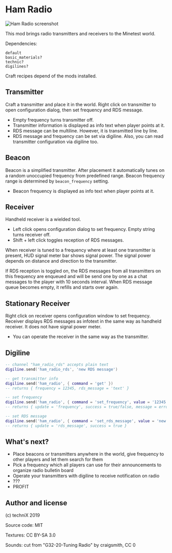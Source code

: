 # Ham Radio

![Ham Radio screenshot](screenshot.png?raw=true)

This mod brings radio transmitters and receivers to the Minetest world.

Dependencies:
```
default
basic_materials?
technic?
digilines?
```
Craft recipes depend of the mods installed. 

## Transmitter

Craft a transmitter and place it in the world. Right click on transmitter to open configuration dialog, then set frequency and RDS message.
- Empty frequency turns transmitter off.
- Transmitter information is displayed as info text when player points at it.
- RDS message can be multiline. However, it is transmitted line by line.
- RDS message and frequency can be set via digiline. Also, you can read transmitter configuration via digiline too.

## Beacon

Beacon is a simplified transmitter. After placement it automatically tunes on a random unoccupied frequency from predefined range. Beacon frequency range is determined by `beacon_frequency` setting.
- Beacon frequency is displayed as info text when player points at it.

## Receiver

Handheld receiver is a wielded tool.

- Left click opens configuration dialog to set frequency. Empty string turns receiver off.
- Shift + left click toggles reception of RDS messages.

When receiver is tuned to a frequency where at least one transmitter is present, HUD signal meter bar shows signal power. The signal power depends on distance and direction to the transmitter. 

If RDS reception is toggled on, the RDS messages from all transmitters on this frequency are enqueued and will be send one by one as a chat messages to the player with 10 seconds interval. When RDS message queue becomes empty, it refills and starts over again.

## Stationary Receiver

Right click on receiver opens configuration window to set frequency. Receiver displays RDS messages as infotext in the same way as handheld receiver. It does not have signal power meter.
- You can operate the receiver in the same way as the transmitter.

## Digiline

```lua
-- channel "ham_radio_rds" accepts plain text
digiline.send('ham_radio_rds', 'new RDS message')

-- get transmitter info
digiline.send('ham_radio', { command = 'get' })
-- returns { frequency = 12345, rds_message = 'text' }

-- set frequency
digiline.send('ham_radio', { command = 'set_frequency', value = '12345' })
-- returns { update = 'frequency', success = true/false, message = errorMessage }

-- set RDS message
digiline.send('ham_radio', { command = 'set_rds_message', value = 'new RDS message' })
-- returns { update = 'rds_message', success = true }
```

## What's next?

- Place beacons or transmitters anywhere in the world, give frequency to other players and let them search for them
- Pick a frequency which all players can use for their announcements to organize radio bulletin board
- Operate your transmitters with digiline to receive notification on radio
- ???
- PROFIT

## Author and license

(c) techniX 2019

Source code: MIT

Textures: CC BY-SA 3.0

Sounds: cut from "G32-20-Tuning Radio" by craigsmith, CC 0
